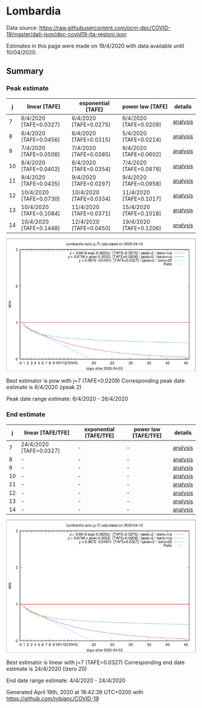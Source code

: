 # Lombardia


Data source: https://raw.githubusercontent.com/pcm-dpc/COVID-19/master/dati-json/dpc-covid19-ita-regioni.json

Estimates in this page were made on 19/4/2020 with data available until 10/04/2020.


## Summary 

### Peak estimate 
|j|linear [TAFE]|exponential [TAFE]|power law [TAFE]|details|
|---|----|-----------|---------|-------|
|7|6/4/2020 [TAFE=0.0327]|6/4/2020 [TAFE=0.0275]|6/4/2020 [TAFE=0.0209]|[analysis](COVID-19_lombardia_j7_2020-04-10.md)|
|8|6/4/2020 [TAFE=0.0456]|6/4/2020 [TAFE=0.0315]|5/4/2020 [TAFE=0.0214]|[analysis](COVID-19_lombardia_j8_2020-04-10.md)|
|9|7/4/2020 [TAFE=0.0506]|7/4/2020 [TAFE=0.0385]|6/4/2020 [TAFE=0.0602]|[analysis](COVID-19_lombardia_j9_2020-04-10.md)|
|10|8/4/2020 [TAFE=0.0402]|8/4/2020 [TAFE=0.0354]|7/4/2020 [TAFE=0.0878]|[analysis](COVID-19_lombardia_j10_2020-04-10.md)|
|11|9/4/2020 [TAFE=0.0435]|9/4/2020 [TAFE=0.0297]|9/4/2020 [TAFE=0.0958]|[analysis](COVID-19_lombardia_j11_2020-04-10.md)|
|12|10/4/2020 [TAFE=0.0730]|10/4/2020 [TAFE=0.0334]|11/4/2020 [TAFE=0.1017]|[analysis](COVID-19_lombardia_j12_2020-04-10.md)|
|13|10/4/2020 [TAFE=0.1084]|11/4/2020 [TAFE=0.0371]|15/4/2020 [TAFE=0.1018]|[analysis](COVID-19_lombardia_j13_2020-04-10.md)|
|14|10/4/2020 [TAFE=0.1448]|12/4/2020 [TAFE=0.0450]|19/4/2020 [TAFE=0.1206]|[analysis](COVID-19_lombardia_j14_2020-04-10.md)|

![best peak estimate](COVID-19_lombardia_j7_2020-04-10.png)

Best estimator is pow with j=7 (TAFE=0.0209)
Corresponding peak date estimate is 6/4/2020 (ipeak 2)


Peak date range estimate: 6/4/2020 - 26/4/2020

### End estimate 
|j|linear [TAFE/TFE]|exponential [TAFE/TFE]|power law [TAFE/TFE]|details|
|---|----|-----------|---------|-------|
|7|24/4/2020 [TAFE=0.0327]|-|-|[analysis](COVID-19_lombardia_j7_2020-04-10.md)|
|8|-|-|-|[analysis](COVID-19_lombardia_j8_2020-04-10.md)|
|9|-|-|-|[analysis](COVID-19_lombardia_j9_2020-04-10.md)|
|10|-|-|-|[analysis](COVID-19_lombardia_j10_2020-04-10.md)|
|11|-|-|-|[analysis](COVID-19_lombardia_j11_2020-04-10.md)|
|12|-|-|-|[analysis](COVID-19_lombardia_j12_2020-04-10.md)|
|13|-|-|-|[analysis](COVID-19_lombardia_j13_2020-04-10.md)|
|14|-|-|-|[analysis](COVID-19_lombardia_j14_2020-04-10.md)|

![best zero estimate](COVID-19_lombardia_j7_2020-04-10.png)

Best estimator is linear with j=7 (TAFE=0.0327)
Corresponding end date estimate is 24/4/2020 (izero 20)


End date range estimate: 4/4/2020 - 24/4/2020

Generated April 19th, 2020 at 18:42:39 UTC+0200 with https://github.com/robianc/COVID-19
